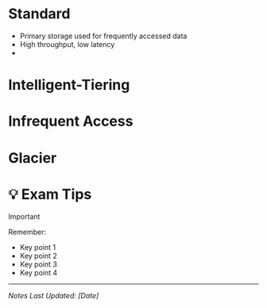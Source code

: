 # Standard
- Primary storage used for frequently accessed data
- High throughput, low latency
- 
# Intelligent-Tiering
# Infrequent Access
# Glacier
# 💡 Exam Tips
> [!important]
> Remember:
> - Key point 1
> - Key point 2
> - Key point 3
> - Key point 4

---
*Notes Last Updated: [Date]*